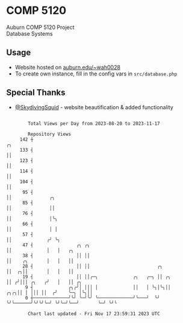 # COMP 5120
Auburn COMP 5120 Project  
Database Systems

## Usage
- Website hosted on [auburn.edu/~wah0028](https://webhome.auburn.edu/~wah0028/)
- To create own instance, fill in the config vars in `src/database.php`

## Special Thanks
- [@SkydivingSquid](https://github.com/SkydivingSquid) - website beautification & added functionality

```

        Total Views per Day from 2023-08-20 to 2023-11-17

        Repository Views
     142 ┼                                                             ╭╮
     133 ┤                                                             ││
     123 ┤                                                             ││
     114 ┤                                                             ││
     104 ┤                                                             ││
      95 ┤                                                             ││              ╭╮
      85 ┤                                                             ││              ││
      76 ┤                                                             ││              │╰╮
      66 ┤                                                             ││              │ │
      57 ┤                                                             ││             ╭╯ ╰╮
      47 ┤                ╭╮ ╭╮                                        ││             │   │   ╭╮
      38 ┤                ││ ││                                        ││    ╭╮       │   │   ││
      28 ┤                ││ ││                         ╭╮             ││  ╭╮││       │   │   ││
      19 ┤                ││ ││╭─╮             ╭╮   ╭─╮ ││ ╭╮          ││ ╭╯│││ ╭╮   ╭╯   │   ││ ╭╮
       9 ┤             ╭╮╭╯│ │││ │             ││   │ ╰╮│╰╮││      ╭╮╭╮││ │ │││ ││  ╭╯    ╰─╮ │╰╮││
       0 ┼─────────────╯╰╯ ╰─╯╰╯ ╰─────────────╯╰───╯  ╰╯ ╰╯╰──────╯╰╯╰╯╰─╯ ╰╯╰─╯╰──╯       ╰─╯ ╰╯╰

        Chart last updated - Fri Nov 17 23:59:31 2023 UTC
        
```
